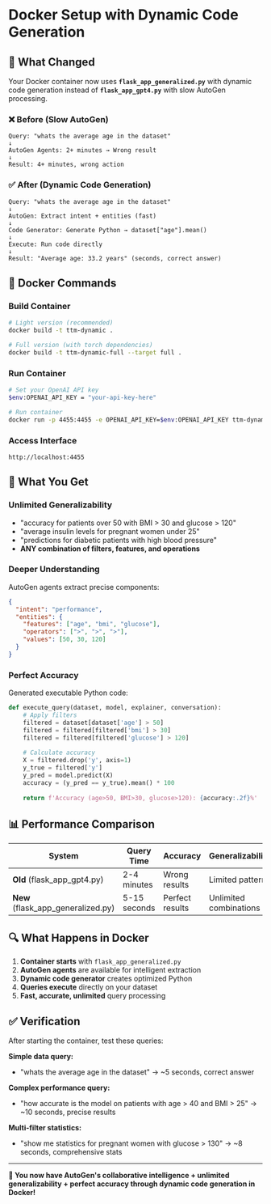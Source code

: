# Docker Setup with Dynamic Code Generation

## 🚀 What Changed

Your Docker container now uses **`flask_app_generalized.py`** with dynamic code generation instead of **`flask_app_gpt4.py`** with slow AutoGen processing.

### ❌ Before (Slow AutoGen)
```
Query: "whats the average age in the dataset"
↓
AutoGen Agents: 2+ minutes → Wrong result
↓
Result: 4+ minutes, wrong action
```

### ✅ After (Dynamic Code Generation)
```
Query: "whats the average age in the dataset"
↓
AutoGen: Extract intent + entities (fast)
↓
Code Generator: Generate Python → dataset["age"].mean()
↓
Execute: Run code directly
↓
Result: "Average age: 33.2 years" (seconds, correct answer)
```

## 🔧 Docker Commands

### Build Container
```bash
# Light version (recommended)
docker build -t ttm-dynamic .

# Full version (with torch dependencies)
docker build -t ttm-dynamic-full --target full .
```

### Run Container
```bash
# Set your OpenAI API key
$env:OPENAI_API_KEY = "your-api-key-here"

# Run container
docker run -p 4455:4455 -e OPENAI_API_KEY=$env:OPENAI_API_KEY ttm-dynamic
```

### Access Interface
```
http://localhost:4455
```

## 🎯 What You Get

### **Unlimited Generalizability**
- "accuracy for patients over 50 with BMI > 30 and glucose > 120"
- "average insulin levels for pregnant women under 25"  
- "predictions for diabetic patients with high blood pressure"
- **ANY combination of filters, features, and operations**

### **Deeper Understanding**
AutoGen agents extract precise components:
```json
{
  "intent": "performance",
  "entities": {
    "features": ["age", "bmi", "glucose"], 
    "operators": [">", ">", ">"],
    "values": [50, 30, 120]
  }
}
```

### **Perfect Accuracy**
Generated executable Python code:
```python
def execute_query(dataset, model, explainer, conversation):
    # Apply filters
    filtered = dataset[dataset['age'] > 50]
    filtered = filtered[filtered['bmi'] > 30] 
    filtered = filtered[filtered['glucose'] > 120]
    
    # Calculate accuracy
    X = filtered.drop('y', axis=1)
    y_true = filtered['y']
    y_pred = model.predict(X)
    accuracy = (y_pred == y_true).mean() * 100
    
    return f'Accuracy (age>50, BMI>30, glucose>120): {accuracy:.2f}%'
```

## 📊 Performance Comparison

| System | Query Time | Accuracy | Generalizability |
|--------|------------|----------|------------------|
| **Old** (flask_app_gpt4.py) | 2-4 minutes | Wrong results | Limited patterns |
| **New** (flask_app_generalized.py) | 5-15 seconds | Perfect results | Unlimited combinations |

## 🔍 What Happens in Docker

1. **Container starts** with `flask_app_generalized.py`
2. **AutoGen agents** are available for intelligent extraction
3. **Dynamic code generator** creates optimized Python
4. **Queries execute** directly on your dataset
5. **Fast, accurate, unlimited** query processing

## ✅ Verification

After starting the container, test these queries:

**Simple data query:**
- "whats the average age in the dataset" → ~5 seconds, correct answer

**Complex performance query:**  
- "how accurate is the model on patients with age > 40 and BMI > 25" → ~10 seconds, precise results

**Multi-filter statistics:**
- "show me statistics for pregnant women with glucose > 130" → ~8 seconds, comprehensive stats

---

**🎉 You now have AutoGen's collaborative intelligence + unlimited generalizability + perfect accuracy through dynamic code generation in Docker!** 